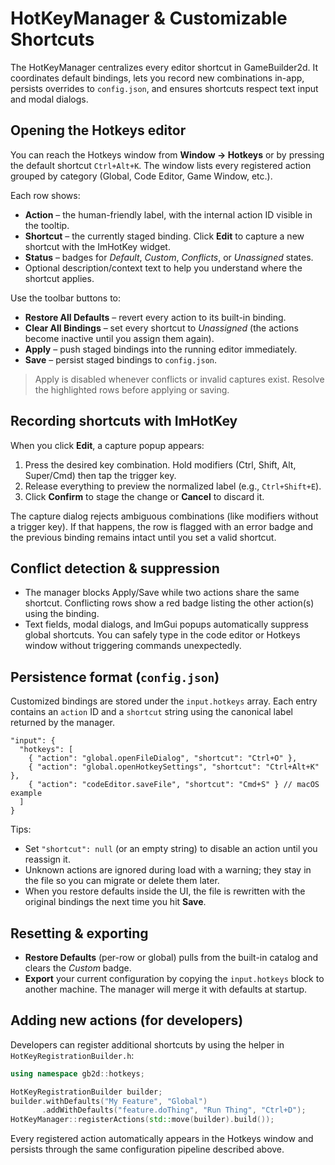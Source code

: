 # HotKeyManager & Customizable Shortcuts

The HotKeyManager centralizes every editor shortcut in GameBuilder2d. It coordinates default bindings, lets you record new combinations in-app, persists overrides to `config.json`, and ensures shortcuts respect text input and modal dialogs.

## Opening the Hotkeys editor

You can reach the Hotkeys window from **Window → Hotkeys** or by pressing the default shortcut `Ctrl+Alt+K`. The window lists every registered action grouped by category (Global, Code Editor, Game Window, etc.).

Each row shows:

- **Action** – the human-friendly label, with the internal action ID visible in the tooltip.
- **Shortcut** – the currently staged binding. Click **Edit** to capture a new shortcut with the ImHotKey widget.
- **Status** – badges for *Default*, *Custom*, *Conflicts*, or *Unassigned* states.
- Optional description/context text to help you understand where the shortcut applies.

Use the toolbar buttons to:

- **Restore All Defaults** – revert every action to its built-in binding.
- **Clear All Bindings** – set every shortcut to *Unassigned* (the actions become inactive until you assign them again).
- **Apply** – push staged bindings into the running editor immediately.
- **Save** – persist staged bindings to `config.json`.

> Apply is disabled whenever conflicts or invalid captures exist. Resolve the highlighted rows before applying or saving.

## Recording shortcuts with ImHotKey

When you click **Edit**, a capture popup appears:

1. Press the desired key combination. Hold modifiers (Ctrl, Shift, Alt, Super/Cmd) then tap the trigger key.
2. Release everything to preview the normalized label (e.g., `Ctrl+Shift+E`).
3. Click **Confirm** to stage the change or **Cancel** to discard it.

The capture dialog rejects ambiguous combinations (like modifiers without a trigger key). If that happens, the row is flagged with an error badge and the previous binding remains intact until you set a valid shortcut.

## Conflict detection & suppression

- The manager blocks Apply/Save while two actions share the same shortcut. Conflicting rows show a red badge listing the other action(s) using the binding.
- Text fields, modal dialogs, and ImGui popups automatically suppress global shortcuts. You can safely type in the code editor or Hotkeys window without triggering commands unexpectedly.

## Persistence format (`config.json`)

Customized bindings are stored under the `input.hotkeys` array. Each entry contains an `action` ID and a `shortcut` string using the canonical label returned by the manager.

```jsonc
"input": {
  "hotkeys": [
    { "action": "global.openFileDialog", "shortcut": "Ctrl+O" },
    { "action": "global.openHotkeySettings", "shortcut": "Ctrl+Alt+K" },
    { "action": "codeEditor.saveFile", "shortcut": "Cmd+S" } // macOS example
  ]
}
```

Tips:

- Set `"shortcut": null` (or an empty string) to disable an action until you reassign it.
- Unknown actions are ignored during load with a warning; they stay in the file so you can migrate or delete them later.
- When you restore defaults inside the UI, the file is rewritten with the original bindings the next time you hit **Save**.

## Resetting & exporting

- **Restore Defaults** (per-row or global) pulls from the built-in catalog and clears the *Custom* badge.
- **Export** your current configuration by copying the `input.hotkeys` block to another machine. The manager will merge it with defaults at startup.

## Adding new actions (for developers)

Developers can register additional shortcuts by using the helper in `HotKeyRegistrationBuilder.h`:

```cpp
using namespace gb2d::hotkeys;

HotKeyRegistrationBuilder builder;
builder.withDefaults("My Feature", "Global")
       .addWithDefaults("feature.doThing", "Run Thing", "Ctrl+D");
HotKeyManager::registerActions(std::move(builder).build());
```

Every registered action automatically appears in the Hotkeys window and persists through the same configuration pipeline described above.
